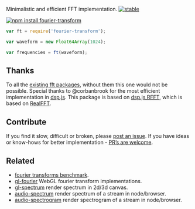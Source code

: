 Minimalistic and efficient FFT implementation. [![stable](http://badges.github.io/stability-badges/dist/stable.svg)](http://github.com/badges/stability-badges)

[![npm install fourier-transform](https://nodei.co/npm/fourier-transform.png?mini=true)](https://npmjs.org/package/fourier-transform/)

```js
var ft = require('fourier-transform');

var waveform = new Float64Array(1024);

var frequencies = ft(waveform);
```

## Thanks

To all the [existing fft packages](./benchmark.md), without them this one would not be possible. Special thanks to @corbanbrook for the most efficient implementation in [dsp.js](https://github.com/corbanbrook/dsp.js). This package is based on [dsp.js RFFT](https://github.com/corbanbrook/dsp.js/blob/master/dsp.js#L554), which is based on [RealFFT](http://www.jjj.de/fxt/).

## Contribute

If you find it slow, difficult or broken, please [post an issue](./issues). If you have ideas or know-hows for better implementation - [PR’s are welcome](./pull-request).

## Related

* [fourier transforms benchmark](./benchmark.md).
* [gl-fourier](https://github.com/dfcreative/gl-fourier) WebGL fourier transform implementations.
* [gl-spectrum](https://github.com/dfcreative/gl-spectrum) render spectrum in 2d/3d canvas.
* [audio-spectrum](https://github.com/audio-lab/audio-spectrum) render spectrum of a stream in node/browser.
* [audio-spectrogram](https://github.com/audio-lab/audio-spectrogram) render spectrogram of a stream in node/browser.
